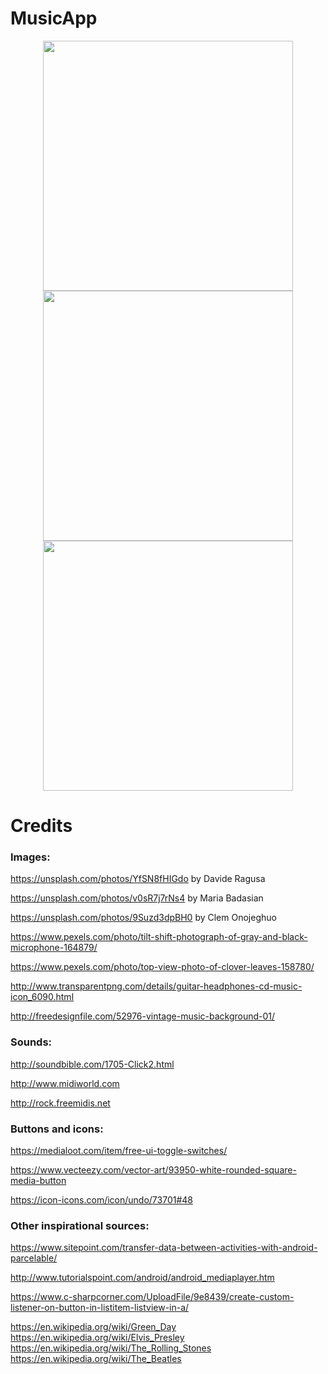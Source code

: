 # MusicApp

<p align="middle">
  <img src="../master/app/src/main/res/raw/category.jpg" width="400" />
  <img src="../master/app/src/main/res/raw/playlist.jpg" width="400" />
  <img src="../master/app/src/main/res/raw/player.jpg" width="400" /> 
</p>

# Credits

### Images:

https://unsplash.com/photos/YfSN8fHIGdo 
by Davide Ragusa

https://unsplash.com/photos/v0sR7j7rNs4
by Maria Badasian

https://unsplash.com/photos/9Suzd3dpBH0
by Clem Onojeghuo

https://www.pexels.com/photo/tilt-shift-photograph-of-gray-and-black-microphone-164879/

https://www.pexels.com/photo/top-view-photo-of-clover-leaves-158780/

http://www.transparentpng.com/details/guitar-headphones-cd-music-icon_6090.html

http://freedesignfile.com/52976-vintage-music-background-01/

### Sounds:

http://soundbible.com/1705-Click2.html

http://www.midiworld.com

http://rock.freemidis.net

### Buttons and icons:

https://medialoot.com/item/free-ui-toggle-switches/

https://www.vecteezy.com/vector-art/93950-white-rounded-square-media-button

https://icon-icons.com/icon/undo/73701#48

### Other inspirational sources:

https://www.sitepoint.com/transfer-data-between-activities-with-android-parcelable/

http://www.tutorialspoint.com/android/android_mediaplayer.htm

https://www.c-sharpcorner.com/UploadFile/9e8439/create-custom-listener-on-button-in-listitem-listview-in-a/

https://en.wikipedia.org/wiki/Green_Day
https://en.wikipedia.org/wiki/Elvis_Presley
https://en.wikipedia.org/wiki/The_Rolling_Stones
https://en.wikipedia.org/wiki/The_Beatles
